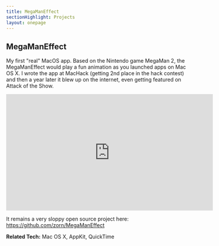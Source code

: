 ```yaml
---
title: MegaManEffect
sectionHighlight: Projects
layout: onepage
---
```


## MegaManEffect

My first "real" MacOS app. Based on the Nintendo game MegaMan 2, the MegaManEffect would play a fun animation as you launched apps on Mac OS X. I wrote the app at MacHack (getting 2nd place in the hack contest) and then a year later it blew up on the internet, even getting featured on Attack of the Show.

<iframe width="560" height="315" src="https://www.youtube.com/embed/U6q3vfQKTJI" frameborder="0" allow="accelerometer; autoplay; encrypted-media; gyroscope; picture-in-picture" allowfullscreen></iframe>

It remains a very sloppy open source project here: <https://github.com/zorn/MegaManEffect>

**Related Tech:** Mac OS X, AppKit, QuickTime
